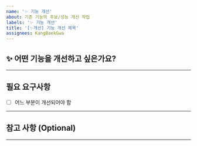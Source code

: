 ```yaml
---
name: '✨ 기능 개선'
about: 기존 기능의 후보/성능 개선 작업
labels: '✨ 기능 개선'
title: '[✨개선] 기능 개선 제목'
assignees: KangBaekGwa
---
```


## ✨ 어떤 기능을 개선하고 싶은가요?

<!-- 기능 개선 이유 및 요구를 구체적으로 설명 -->

---

## 필요 요구사항

- [ ] 어느 부분이 개선되어야 함

---

## 참고 사항 (Optional)

<!-- 여기에 추가 정보나 파일 조건 설명 -->

---
